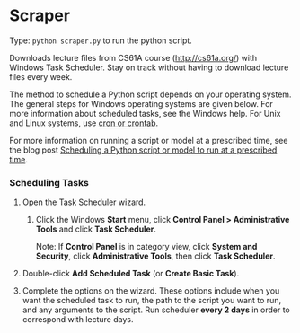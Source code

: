 # Scraper

Type: `python scraper.py` to run the python script.

Downloads lecture files from CS61A course (http://cs61a.org/) with Windows Task Scheduler. Stay on track without having to download lecture files every week.

The method to schedule a Python script depends on your operating system. The general steps for Windows operating systems are given below. 
For more information about scheduled tasks, see the Windows help. For Unix and Linux systems, use [cron or crontab](https://kb.iu.edu/d/afiz).

For more information on running a script or model at a prescribed time, see the blog post [Scheduling a Python script or model to run at a prescribed time](https://blogs.esri.com/esri/arcgis/2013/07/30/scheduling-a-scrip/).

### Scheduling Tasks

1. Open the Task Scheduler wizard.
    1. Click the Windows **Start** menu, click **Control Panel > Administrative Tools** and click **Task Scheduler**.
    
        Note: If **Control Panel** is in category view, click **System and Security**, click **Administrative Tools**, then click **Task Scheduler**.
    
2. Double-click **Add Scheduled Task** (or **Create Basic Task**).
3. Complete the options on the wizard. 
These options include when you want the scheduled task to run, the path to the script you want to run, and any arguments to the script. Run scheduler **every 2 days** in order to correspond with lecture days.
